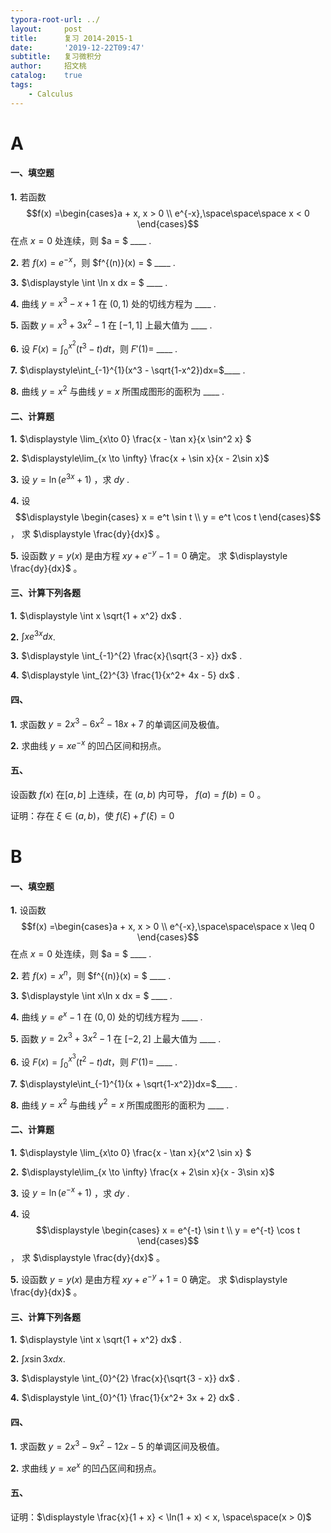 ```yaml
---
typora-root-url: ../
layout:     post
title:      复习 2014-2015-1
date:       '2019-12-22T09:47'
subtitle:   复习微积分
author:     招文桃
catalog:    true
tags:
    - Calculus
---
```


# A

#### 一、填空题

**1.**  若函数 $$f(x) =\begin{cases}a + x, x > 0 \\ e^{-x},\space\space\space x < 0 \end{cases}$$ 在点 $x = 0$ 处连续，则 $a = $ ____ .

**2.**  若 $f(x) = e^{-x}$，则 $f^{(n)}(x) = $ ____ .

**3.**   $\displaystyle \int \ln x dx = $ ____ .

**4.**  曲线 $\displaystyle y = x^3 - x + 1$  在 $(0, 1)$ 处的切线方程为 ____ .

**5.**  函数 $y = x^3 + 3x^2 - 1$ 在 $[-1, 1]$ 上最大值为 ____ .

**6.** 设 $\displaystyle F(x) = \int_{0}^{x^2}(t^3 - t)dt$，则 $F'(1) =$ ____ .

**7.**  $\displaystyle\int_{-1}^{1}(x^3 - \sqrt{1-x^2})dx=$____ . 

**8.** 曲线 $y = x^2$ 与曲线 $y = x$ 所围成图形的面积为 ____ .

<!--more-->

#### 二、计算题

**1.**  $\displaystyle \lim_{x\to 0} \frac{x - \tan x}{x \sin^2 x} $ 

**2.** $\displaystyle\lim_{x \to \infty} \frac{x + \sin x}{x - 2\sin x}$ 

**3.** 设 $y = \ln(e^{3x} + 1)$ ，求 $dy$ .

**4.** 设 $$\displaystyle \begin{cases} x = e^t \sin t \\ y = e^t \cos t \end{cases}$$ ， 求 $\displaystyle \frac{dy}{dx}$ 。

**5.** 设函数 $y = y(x)$ 是由方程 $xy + e^{-y} - 1 = 0$ 确定。 求 $\displaystyle \frac{dy}{dx}$ 。

#### 三、计算下列各题

**1.**   $\displaystyle \int x \sqrt{1 + x^2} dx$ .

**2.**  $\displaystyle \int x e^{3x} dx$.

**3.**  $\displaystyle \int_{-1}^{2} \frac{x}{\sqrt{3 - x}} dx$ . 

**4.** $\displaystyle \int_{2}^{3} \frac{1}{x^2+ 4x - 5} dx$ . 

#### 四、

**1.**  求函数 $y = 2x^3 - 6x^2 - 18x + 7$ 的单调区间及极值。

**2.** 求曲线 $y = xe^{-x}$ 的凹凸区间和拐点。

#### 五、

设函数 $f(x)$ 在$[a, b]$ 上连续，在 $(a, b)$ 内可导， $f(a) = f(b) = 0$ 。

证明：存在 $\xi \in (a, b)$，使 $f(\xi) + f'(\xi) = 0$

# B

#### 一、填空题

**1.**  设函数 $$f(x) =\begin{cases}a + x, x > 0 \\ e^{-x},\space\space\space x \leq 0 \end{cases}$$ 在点 $x = 0$ 处连续，则 $a = $ ____ .

**2.**  若 $f(x) = x^n$，则 $f^{(n)}(x) = $ ____ .

**3.**   $\displaystyle \int x\ln x dx = $ ____ .

**4.**  曲线 $\displaystyle y = e^x - 1$  在 $(0, 0)$ 处的切线方程为 ____ .

**5.**  函数 $y = 2x^3 + 3x^2 - 1$ 在 $[-2, 2]$ 上最大值为 ____ .

**6.** 设 $\displaystyle F(x) = \int_{0}^{x^3}(t^2 - t)dt$，则 $F'(1) =$ ____ .

**7.**  $\displaystyle\int_{-1}^{1}(x +  \sqrt{1-x^2})dx=$____ . 

**8.** 曲线 $y = x^2$ 与曲线 $y^2 = x$ 所围成图形的面积为 ____ .

#### 二、计算题

**1.**  $\displaystyle \lim_{x\to 0} \frac{x - \tan x}{x^2 \sin x} $ 

**2.** $\displaystyle\lim_{x \to \infty} \frac{x + 2\sin x}{x - 3\sin x}$ 

**3.** 设 $y = \ln(e^{-x} + 1)$ ，求 $dy$ .

**4.** 设 $$\displaystyle \begin{cases} x = e^{-t} \sin t \\ y = e^{-t} \cos t \end{cases}$$ ， 求 $\displaystyle \frac{dy}{dx}$ 。

**5.** 设函数 $y = y(x)$ 是由方程 $xy + e^{-y} + 1 = 0$ 确定。 求 $\displaystyle \frac{dy}{dx}$ 。

#### 三、计算下列各题

**1.**   $\displaystyle \int x \sqrt{1 + x^2} dx$ .

**2.**  $\displaystyle \int x \sin 3x dx$.

**3.**  $\displaystyle \int_{0}^{2} \frac{x}{\sqrt{3 - x}} dx$ . 

**4.** $\displaystyle \int_{0}^{1} \frac{1}{x^2+ 3x + 2} dx$ . 

#### 四、

**1.**  求函数 $y = 2x^3 - 9x^2 - 12x - 5$ 的单调区间及极值。

**2.** 求曲线 $y = xe^{x}$ 的凹凸区间和拐点。

#### 五、

证明：$\displaystyle \frac{x}{1 + x} < \ln(1 + x) < x, \space\space(x > 0)$
